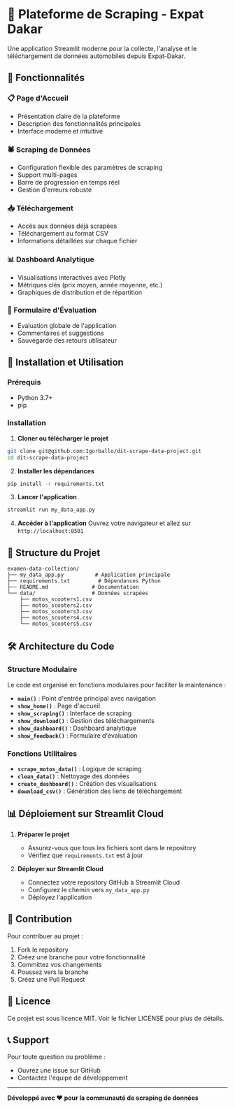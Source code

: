 # 🚗 Plateforme de Scraping - Expat Dakar

Une application Streamlit moderne pour la collecte, l'analyse et le téléchargement de données automobiles depuis Expat-Dakar.

## 🎯 Fonctionnalités

### 📋 Page d'Accueil
- Présentation claire de la plateforme
- Description des fonctionnalités principales
- Interface moderne et intuitive

### 🕷️ Scraping de Données
- Configuration flexible des paramètres de scraping
- Support multi-pages
- Barre de progression en temps réel
- Gestion d'erreurs robuste

### 📥 Téléchargement
- Accès aux données déjà scrapées
- Téléchargement au format CSV
- Informations détaillées sur chaque fichier

### 📊 Dashboard Analytique
- Visualisations interactives avec Plotly
- Métriques clés (prix moyen, année moyenne, etc.)
- Graphiques de distribution et de répartition

### 📝 Formulaire d'Évaluation
- Évaluation globale de l'application
- Commentaires et suggestions
- Sauvegarde des retours utilisateur

## 🚀 Installation et Utilisation

### Prérequis
- Python 3.7+
- pip

### Installation

1. **Cloner ou télécharger le projet**
```bash
git clone git@github.com:Igorballo/dit-scrape-data-project.git
cd dit-scrape-data-project
```

2. **Installer les dépendances**
```bash
pip install -r requirements.txt
```

3. **Lancer l'application**
```bash
streamlit run my_data_app.py
```

4. **Accéder à l'application**
Ouvrez votre navigateur et allez sur `http://localhost:8501`

## 📁 Structure du Projet

```
examen-data-collection/
├── my_data_app.py          # Application principale
├── requirements.txt         # Dépendances Python
├── README.md              # Documentation
└── data/                  # Données scrapées
    ├── motos_scooters1.csv
    ├── motos_scooters2.csv
    ├── motos_scooters3.csv
    ├── motos_scooters4.csv
    └── motos_scooters5.csv
```

## 🛠️ Architecture du Code

### Structure Modulaire
Le code est organisé en fonctions modulaires pour faciliter la maintenance :

- **`main()`** : Point d'entrée principal avec navigation
- **`show_home()`** : Page d'accueil
- **`show_scraping()`** : Interface de scraping
- **`show_download()`** : Gestion des téléchargements
- **`show_dashboard()`** : Dashboard analytique
- **`show_feedback()`** : Formulaire d'évaluation

### Fonctions Utilitaires
- **`scrape_motos_data()`** : Logique de scraping
- **`clean_data()`** : Nettoyage des données
- **`create_dashboard()`** : Création des visualisations
- **`download_csv()`** : Génération des liens de téléchargement


## 📊 Déploiement sur Streamlit Cloud

1. **Préparer le projet**
   - Assurez-vous que tous les fichiers sont dans le repository
   - Vérifiez que `requirements.txt` est à jour

2. **Déployer sur Streamlit Cloud**
   - Connectez votre repository GitHub à Streamlit Cloud
   - Configurez le chemin vers `my_data_app.py`
   - Déployez l'application


## 🤝 Contribution

Pour contribuer au projet :

1. Fork le repository
2. Créez une branche pour votre fonctionnalité
3. Committez vos changements
4. Poussez vers la branche
5. Créez une Pull Request

## 📝 Licence

Ce projet est sous licence MIT. Voir le fichier LICENSE pour plus de détails.

## 📞 Support

Pour toute question ou problème :
- Ouvrez une issue sur GitHub
- Contactez l'équipe de développement

---

**Développé avec ❤️ pour la communauté de scraping de données**